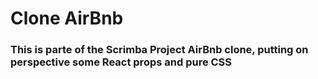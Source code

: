# Clone AirBnb

### This is parte of the Scrimba Project AirBnb clone, putting on perspective some React props and pure CSS
 

